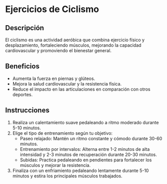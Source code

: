 # Ejercicios de Ciclismo
## Descripción
El ciclismo es una actividad aeróbica que combina ejercicio físico y desplazamiento, fortaleciendo músculos, mejorando la capacidad cardiovascular y promoviendo el bienestar general.

## Beneficios
- Aumenta la fuerza en piernas y glúteos.
- Mejora la salud cardiovascular y la resistencia física.
- Reduce el impacto en las articulaciones en comparación con otros deportes.

## Instrucciones
1. Realiza un calentamiento suave pedaleando a ritmo moderado durante 5-10 minutos.
2. Elige el tipo de entrenamiento según tu objetivo:
   - Paseo relajado: Mantén un ritmo constante y cómodo durante 30-60 minutos.
   - Entrenamiento por intervalos: Alterna entre 1-2 minutos de alta intensidad y 2-3 minutos de recuperación durante 20-30 minutos.
   - Subidas: Practica pedaleando en pendientes para fortalecer los músculos y mejorar la resistencia.
3. Finaliza con un enfriamiento pedaleando lentamente durante 5-10 minutos y estira los principales músculos trabajados.